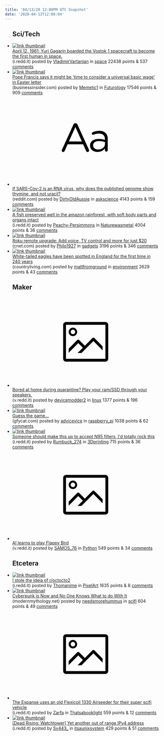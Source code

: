 ```yaml
---
title: '04/13/20 12:00PM UTC Snapshot'
date: '2020-04-13T12:00:04'
---
```

<ul>
<h2>Sci/Tech</h2>

<li><a href='https://i.redd.it/vr8lzgapkfs41.jpg'><img src='https://b.thumbs.redditmedia.com/Wa_UwEciZAa8oQhKAD4d810N-HSCe4SjQcZfw10BAJQ.jpg' alt='link thumbnail'></a><div><div class='linkTitle'><a href='https://i.redd.it/vr8lzgapkfs41.jpg'>April 12, 1961: Yuri Gagarin boarded the Vostok 1 spacecraft to become the first human in space.</a></div>(i.redd.it) posted by <a href='https://www.reddit.com/user/VladimirVartanian'>VladimirVartanian</a> in <a href='https://www.reddit.com/r/space'>space</a> 22438 points & 537 <a href='https://www.reddit.com/r/space/comments/g020ld/april_12_1961_yuri_gagarin_boarded_the_vostok_1/'>comments</a></div></li>

<li><a href='https://www.businessinsider.com/pope-francis-it-might-be-time-to-consider-universal-basic-wage-2020-4'><img src='https://b.thumbs.redditmedia.com/_YgXHittkafSsUPzpHvkTGxPYroBx9Inpjw5hbxUw4g.jpg' alt='link thumbnail'></a><div><div class='linkTitle'><a href='https://www.businessinsider.com/pope-francis-it-might-be-time-to-consider-universal-basic-wage-2020-4'>Pope Francis says it might be 'time to consider a universal basic wage' in Easter letter</a></div>(businessinsider.com) posted by <a href='https://www.reddit.com/user/Memetic1'>Memetic1</a> in <a href='https://www.reddit.com/r/Futurology'>Futurology</a> 17546 points & 909 <a href='https://www.reddit.com/r/Futurology/comments/g02orh/pope_francis_says_it_might_be_time_to_consider_a/'>comments</a></div></li>

<li><a href='https://www.reddit.com/r/askscience/comments/g08se2/if_sarscov2_is_an_rna_virus_why_does_the/'><svg version='1.1' viewBox='-34 -12 104 64' preserveAspectRatio='xMidYMid slice' xmlns='http://www.w3.org/2000/svg' xmlns:xlink='http://www.w3.org/1999/xlink'>
    <title>text link thumbnail</title>
    <path d='M12.19,8.84a1.45,1.45,0,0,0-1.4-1h-.12a1.46,1.46,0,0,0-1.42,1L1.14,26.56a1.29,1.29,0,0,0-.14.59,1,1,0,0,0,1,1,1.12,1.12,0,0,0,1.08-.77l2.08-4.65h11l2.08,4.59a1.24,1.24,0,0,0,1.12.83,1.08,1.08,0,0,0,1.08-1.08,1.64,1.64,0,0,0-.14-.57ZM6.08,20.71l4.59-10.22,4.6,10.22Z'>
    </path>
    <path d='M32.24,14.78A6.35,6.35,0,0,0,27.6,13.2a11.36,11.36,0,0,0-4.7,1,1,1,0,0,0-.58.89,1,1,0,0,0,.94.92,1.23,1.23,0,0,0,.39-.08,8.87,8.87,0,0,1,3.72-.81c2.7,0,4.28,1.33,4.28,3.92v.5a15.29,15.29,0,0,0-4.42-.61c-3.64,0-6.14,1.61-6.14,4.64v.05c0,2.95,2.7,4.48,5.37,4.48a6.29,6.29,0,0,0,5.19-2.48V26.9a1,1,0,0,0,1,1,1,1,0,0,0,1-1.06V19A5.71,5.71,0,0,0,32.24,14.78Zm-.56,7.7c0,2.28-2.17,3.89-4.81,3.89-1.94,0-3.61-1.06-3.61-2.86v-.06c0-1.8,1.5-3,4.2-3a15.2,15.2,0,0,1,4.22.61Z'>
    </path>
    </svg></a><div><div class='linkTitle'><a href='https://www.reddit.com/r/askscience/comments/g08se2/if_sarscov2_is_an_rna_virus_why_does_the/'>If SARS-Cov-2 is an RNA virus, why does the published genome show thymine, and not uracil?</a></div>(reddit.com) posted by <a href='https://www.reddit.com/user/DirtyOldAussie'>DirtyOldAussie</a> in <a href='https://www.reddit.com/r/askscience'>askscience</a> 4143 points & 159 <a href='https://www.reddit.com/r/askscience/comments/g08se2/if_sarscov2_is_an_rna_virus_why_does_the/'>comments</a></div></li>

<li><a href='https://i.redd.it/hachdhts9es41.jpg'><img src='https://a.thumbs.redditmedia.com/5QdUWqVV7KxCAW84ZOcosOoBPIcy1GsyIeSse1NlbM4.jpg' alt='link thumbnail'></a><div><div class='linkTitle'><a href='https://i.redd.it/hachdhts9es41.jpg'>A fish preserved well in the amazon rainforest, with soft body parts and organs intact</a></div>(i.redd.it) posted by <a href='https://www.reddit.com/user/Peachy-Persimmons'>Peachy-Persimmons</a> in <a href='https://www.reddit.com/r/Naturewasmetal'>Naturewasmetal</a> 4004 points & 36 <a href='https://www.reddit.com/r/Naturewasmetal/comments/fzxcie/a_fish_preserved_well_in_the_amazon_rainforest/'>comments</a></div></li>

<li><a href='https://www.cnet.com/how-to/roku-remote-upgrade-add-voice-tv-control-and-more-starting-at-20/'><img src='https://b.thumbs.redditmedia.com/oYqPBM4tY-htXQ8XRuVAY-uPtt722NJepY8qI9exN1I.jpg' alt='link thumbnail'></a><div><div class='linkTitle'><a href='https://www.cnet.com/how-to/roku-remote-upgrade-add-voice-tv-control-and-more-starting-at-20/'>Roku remote upgrade: Add voice, TV control and more for just $20</a></div>(cnet.com) posted by <a href='https://www.reddit.com/user/Philo1927'>Philo1927</a> in <a href='https://www.reddit.com/r/gadgets'>gadgets</a> 3196 points & 346 <a href='https://www.reddit.com/r/gadgets/comments/g03nhe/roku_remote_upgrade_add_voice_tv_control_and_more/'>comments</a></div></li>

<li><a href='https://www.countryliving.com/uk/wildlife/countryside/a32089888/white-tailed-eagles-spotted-north-york-moors/?utm_source=ground.news'><img src='https://a.thumbs.redditmedia.com/H0fg523CVs_a7HX5T5djIbCe2jY5RnsJDF_Y9664on8.jpg' alt='link thumbnail'></a><div><div class='linkTitle'><a href='https://www.countryliving.com/uk/wildlife/countryside/a32089888/white-tailed-eagles-spotted-north-york-moors/?utm_source=ground.news'>White-tailed eagles have been spotted in England for the first time in 240 years</a></div>(countryliving.com) posted by <a href='https://www.reddit.com/user/mattfromground'>mattfromground</a> in <a href='https://www.reddit.com/r/environment'>environment</a> 2629 points & 43 <a href='https://www.reddit.com/r/environment/comments/fzyjij/whitetailed_eagles_have_been_spotted_in_england/'>comments</a></div></li>

<h2>Maker</h2>

<li><a href='https://v.redd.it/l1b2b6ftxgs41'><svg version='1.1' viewBox='-34 -14 104 64' preserveAspectRatio='xMidYMid meet' xmlns='http://www.w3.org/2000/svg' xmlns:xlink='http://www.w3.org/1999/xlink'>
    <title>link thumbnail</title>
    <path d='M32,4H4A2,2,0,0,0,2,6V30a2,2,0,0,0,2,2H32a2,2,0,0,0,2-2V6A2,2,0,0,0,32,4ZM4,30V6H32V30Z'></path>
    <path d='M8.92,14a3,3,0,1,0-3-3A3,3,0,0,0,8.92,14Zm0-4.6A1.6,1.6,0,1,1,7.33,11,1.6,1.6,0,0,1,8.92,9.41Z'></path>
    <path d='M22.78,15.37l-5.4,5.4-4-4a1,1,0,0,0-1.41,0L5.92,22.9v2.83l6.79-6.79L16,22.18l-3.75,3.75H15l8.45-8.45L30,24V21.18l-5.81-5.81A1,1,0,0,0,22.78,15.37Z'></path>
    </svg></a><div><div class='linkTitle'><a href='https://v.redd.it/l1b2b6ftxgs41'>Bored at home during quarantine? Play your ram/SSD through your speakers.</a></div>(v.redd.it) posted by <a href='https://www.reddit.com/user/devicemodder2'>devicemodder2</a> in <a href='https://www.reddit.com/r/linux'>linux</a> 1377 points & 196 <a href='https://www.reddit.com/r/linux/comments/g06w4g/bored_at_home_during_quarantine_play_your_ramssd/'>comments</a></div></li>

<li><a href='https://gfycat.com/ringedboilingcrocodile'><img src='https://b.thumbs.redditmedia.com/NNg7nzALPtn6wt38Yc8uYK3UPsS3DGiziGxN-7dSMOM.jpg' alt='link thumbnail'></a><div><div class='linkTitle'><a href='https://gfycat.com/ringedboilingcrocodile'>Guess the game...</a></div>(gfycat.com) posted by <a href='https://www.reddit.com/user/advicevice'>advicevice</a> in <a href='https://www.reddit.com/r/raspberry_pi'>raspberry_pi</a> 1038 points & 62 <a href='https://www.reddit.com/r/raspberry_pi/comments/g0585o/guess_the_game/'>comments</a></div></li>

<li><a href='https://i.redd.it/pwoxa9eachs41.jpg'><img src='https://b.thumbs.redditmedia.com/g5mZd8Vt--DS-rNFNKlRnOR4pCHAJNT_a9nj_wRkOrw.jpg' alt='link thumbnail'></a><div><div class='linkTitle'><a href='https://i.redd.it/pwoxa9eachs41.jpg'>Someone should make this up to accept N95 filters, I'd totally rock this</a></div>(i.redd.it) posted by <a href='https://www.reddit.com/user/Rumbuck_274'>Rumbuck_274</a> in <a href='https://www.reddit.com/r/3Dprinting'>3Dprinting</a> 715 points & 36 <a href='https://www.reddit.com/r/3Dprinting/comments/g085ht/someone_should_make_this_up_to_accept_n95_filters/'>comments</a></div></li>

<li><a href='https://v.redd.it/mgzua71vegs41'><svg version='1.1' viewBox='-34 -14 104 64' preserveAspectRatio='xMidYMid meet' xmlns='http://www.w3.org/2000/svg' xmlns:xlink='http://www.w3.org/1999/xlink'>
    <title>link thumbnail</title>
    <path d='M32,4H4A2,2,0,0,0,2,6V30a2,2,0,0,0,2,2H32a2,2,0,0,0,2-2V6A2,2,0,0,0,32,4ZM4,30V6H32V30Z'></path>
    <path d='M8.92,14a3,3,0,1,0-3-3A3,3,0,0,0,8.92,14Zm0-4.6A1.6,1.6,0,1,1,7.33,11,1.6,1.6,0,0,1,8.92,9.41Z'></path>
    <path d='M22.78,15.37l-5.4,5.4-4-4a1,1,0,0,0-1.41,0L5.92,22.9v2.83l6.79-6.79L16,22.18l-3.75,3.75H15l8.45-8.45L30,24V21.18l-5.81-5.81A1,1,0,0,0,22.78,15.37Z'></path>
    </svg></a><div><div class='linkTitle'><a href='https://v.redd.it/mgzua71vegs41'>AI learns to play Flappy Bird</a></div>(v.redd.it) posted by <a href='https://www.reddit.com/user/SAMOS_76'>SAMOS_76</a> in <a href='https://www.reddit.com/r/Python'>Python</a> 549 points & 34 <a href='https://www.reddit.com/r/Python/comments/g05323/ai_learns_to_play_flappy_bird/'>comments</a></div></li>

<h2>Etcetera</h2>

<li><a href='https://i.redd.it/jnhsxof9phs41.png'><img src='https://b.thumbs.redditmedia.com/bfSSiI-x-QYvVvevzNHmALY1mI0d4EnVJGCFefZoJ8E.jpg' alt='link thumbnail'></a><div><div class='linkTitle'><a href='https://i.redd.it/jnhsxof9phs41.png'>I stole the ideia of r/octocto2</a></div>(i.redd.it) posted by <a href='https://www.reddit.com/user/Thomanime'>Thomanime</a> in <a href='https://www.reddit.com/r/PixelArt'>PixelArt</a> 1635 points & 8 <a href='https://www.reddit.com/r/PixelArt/comments/g099n1/i_stole_the_ideia_of_roctocto2/'>comments</a></div></li>

<li><a href='https://modernmythology.net/cyberpunk-is-now-and-no-one-knows-what-to-do-with-it-cb4d6e21808d'><img src='https://b.thumbs.redditmedia.com/Z1OovBCzyYjUXs8dHxszd61VuyiQ7XtoUXALGVgPGpk.jpg' alt='link thumbnail'></a><div><div class='linkTitle'><a href='https://modernmythology.net/cyberpunk-is-now-and-no-one-knows-what-to-do-with-it-cb4d6e21808d'>Cyberpunk is Now and No One Knows What to do With It</a></div>(modernmythology.net) posted by <a href='https://www.reddit.com/user/needsmorehummus'>needsmorehummus</a> in <a href='https://www.reddit.com/r/scifi'>scifi</a> 604 points & 49 <a href='https://www.reddit.com/r/scifi/comments/g028qw/cyberpunk_is_now_and_no_one_knows_what_to_do_with/'>comments</a></div></li>

<li><a href='https://i.redd.it/bephwa22mfs41.png'><svg version='1.1' viewBox='-34 -14 104 64' preserveAspectRatio='xMidYMid meet' xmlns='http://www.w3.org/2000/svg' xmlns:xlink='http://www.w3.org/1999/xlink'>
    <title>link thumbnail</title>
    <path d='M32,4H4A2,2,0,0,0,2,6V30a2,2,0,0,0,2,2H32a2,2,0,0,0,2-2V6A2,2,0,0,0,32,4ZM4,30V6H32V30Z'></path>
    <path d='M8.92,14a3,3,0,1,0-3-3A3,3,0,0,0,8.92,14Zm0-4.6A1.6,1.6,0,1,1,7.33,11,1.6,1.6,0,0,1,8.92,9.41Z'></path>
    <path d='M22.78,15.37l-5.4,5.4-4-4a1,1,0,0,0-1.41,0L5.92,22.9v2.83l6.79-6.79L16,22.18l-3.75,3.75H15l8.45-8.45L30,24V21.18l-5.81-5.81A1,1,0,0,0,22.78,15.37Z'></path>
    </svg></a><div><div class='linkTitle'><a href='https://i.redd.it/bephwa22mfs41.png'>The Expanse uses an old Flexicoil 1330 Airseeder for their super scifi vehicle</a></div>(i.redd.it) posted by <a href='https://www.reddit.com/user/Zarfa'>Zarfa</a> in <a href='https://www.reddit.com/r/Thatsabooklight'>Thatsabooklight</a> 559 points & 12 <a href='https://www.reddit.com/r/Thatsabooklight/comments/g027lr/the_expanse_uses_an_old_flexicoil_1330_airseeder/'>comments</a></div></li>

<li><a href='https://i.redd.it/1x47666nrgs41.png'><img src='https://b.thumbs.redditmedia.com/0E35Y6kXWWzXGKlGyzkfplcFgJiHT7leqSE23OZ8AJg.jpg' alt='link thumbnail'></a><div><div class='linkTitle'><a href='https://i.redd.it/1x47666nrgs41.png'>[Dead Rising: Watchtower] Yet another out of range IPv4 address</a></div>(i.redd.it) posted by <a href='https://www.reddit.com/user/Sv443_'>Sv443_</a> in <a href='https://www.reddit.com/r/itsaunixsystem'>itsaunixsystem</a> 429 points & 51 <a href='https://www.reddit.com/r/itsaunixsystem/comments/g06bh1/dead_rising_watchtower_yet_another_out_of_range/'>comments</a></div></li>

</ul>
